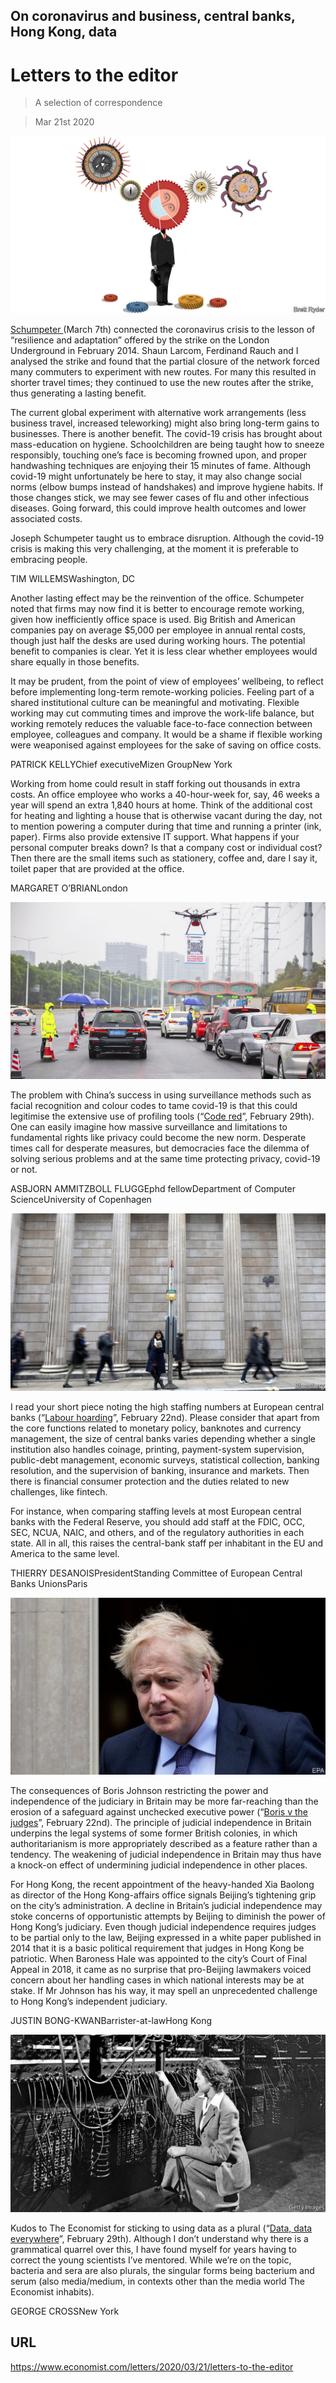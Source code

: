 ## On coronavirus and business, central banks, Hong Kong, data

# Letters to the editor

> A selection of correspondence

> Mar 21st 2020

![](./images/20200307_WBD000.jpg)

[Schumpeter ](https://www.economist.com//business/2020/03/05/covid-19-is-foisting-changes-on-business-that-could-be-beneficial)(March 7th) connected the coronavirus crisis to the lesson of “resilience and adaptation” offered by the strike on the London Underground in February 2014. Shaun Larcom, Ferdinand Rauch and I analysed the strike and found that the partial closure of the network forced many commuters to experiment with new routes. For many this resulted in shorter travel times; they continued to use the new routes after the strike, thus generating a lasting benefit.

The current global experiment with alternative work arrangements (less business travel, increased teleworking) might also bring long-term gains to businesses. There is another benefit. The covid-19 crisis has brought about mass-education on hygiene. Schoolchildren are being taught how to sneeze responsibly, touching one’s face is becoming frowned upon, and proper handwashing techniques are enjoying their 15 minutes of fame. Although covid-19 might unfortunately be here to stay, it may also change social norms (elbow bumps instead of handshakes) and improve hygiene habits. If those changes stick, we may see fewer cases of flu and other infectious diseases. Going forward, this could improve health outcomes and lower associated costs.

Joseph Schumpeter taught us to embrace disruption. Although the covid-19 crisis is making this very challenging, at the moment it is preferable to embracing people.

TIM WILLEMSWashington,  DC

Another lasting effect may be the reinvention of the office. Schumpeter noted that firms may now find it is better to encourage remote working, given how inefficiently office space is used. Big British and American companies pay on average $5,000 per employee in annual rental costs, though just half the desks are used during working hours. The potential benefit to companies is clear. Yet it is less clear whether employees would share equally in those benefits.

It may be prudent, from the point of view of employees’ wellbeing, to reflect before implementing long-term remote-working policies. Feeling part of a shared institutional culture can be meaningful and motivating. Flexible working may cut commuting times and improve the work-life balance, but working remotely reduces the valuable face-to-face connection between employee, colleagues and company. It would be a shame if flexible working were weaponised against employees for the sake of saving on office costs.

PATRICK KELLYChief executiveMizen GroupNew York

Working from home could result in staff forking out thousands in extra costs. An office employee who works a 40-hour-week for, say, 46 weeks a year will spend an extra 1,840 hours at home. Think of the additional cost for heating and lighting a house that is otherwise vacant during the day, not to mention powering a computer during that time and running a printer (ink, paper). Firms also provide extensive IT support. What happens if your personal computer breaks down? Is that a company cost or individual cost? Then there are the small items such as stationery, coffee and, dare I say it, toilet paper that are provided at the office.

MARGARET O’BRIANLondon

![](./images/20200229_CNP002.jpg)

The problem with China’s success in using surveillance methods such as facial recognition and colour codes to tame covid-19 is that this could legitimise the extensive use of profiling tools (“[Code red](https://www.economist.com//china/2020/02/29/to-curb-covid-19-china-is-using-its-high-tech-surveillance-tools)”, February 29th). One can easily imagine how massive surveillance and limitations to fundamental rights like privacy could become the new norm. Desperate times call for desperate measures, but democracies face the dilemma of solving serious problems and at the same time protecting privacy, covid-19 or not.

ASBJORN AMMITZBOLL FLUGGEphd fellowDepartment of Computer ScienceUniversity of Copenhagen

![](./images/20200222_FNP511_0.jpg)

I read your short piece noting the high staffing numbers at European central banks (“[Labour hoarding](https://www.economist.com//finance-and-economics/2020/02/22/are-there-too-many-central-bankers)”, February 22nd). Please consider that apart from the core functions related to monetary policy, banknotes and currency management, the size of central banks varies depending whether a single institution also handles coinage, printing, payment-system supervision, public-debt management, economic surveys, statistical collection, banking resolution, and the supervision of banking, insurance and markets. Then there is financial consumer protection and the duties related to new challenges, like fintech.

For instance, when comparing staffing levels at most European central banks with the Federal Reserve, you should add staff at the FDIC, OCC, SEC, NCUA, NAIC, and others, and of the regulatory authorities in each state. All in all, this raises the central-bank staff per inhabitant in the EU and America to the same level.

THIERRY DESANOISPresidentStanding Committee of European Central Banks UnionsParis

![](./images/20200222_LDP502_0.jpg)

The consequences of Boris Johnson restricting the power and independence of the judiciary in Britain may be more far-reaching than the erosion of a safeguard against unchecked executive power (“[Boris v the judges](https://www.economist.com//leaders/2020/02/20/boris-johnson-takes-on-the-judges)”, February 22nd). The principle of judicial independence in Britain underpins the legal systems of some former British colonies, in which authoritarianism is more appropriately described as a feature rather than a tendency. The weakening of judicial independence in Britain may thus have a knock-on effect of undermining judicial independence in other places.

For Hong Kong, the recent appointment of the heavy-handed Xia Baolong as director of the Hong Kong-affairs office signals Beijing’s tightening grip on the city’s administration. A decline in Britain’s judicial independence may stoke concerns of opportunistic attempts by Beijing to diminish the power of Hong Kong’s judiciary. Even though judicial independence requires judges to be partial only to the law, Beijing expressed in a white paper published in 2014 that it is a basic political requirement that judges in Hong Kong be patriotic. When Baroness Hale was appointed to the city’s Court of Final Appeal in 2018, it came as no surprise that pro-Beijing lawmakers voiced concern about her handling cases in which national interests may be at stake. If Mr Johnson has his way, it may spell an unprecedented challenge to Hong Kong’s independent judiciary.

JUSTIN BONG-KWANBarrister-at-lawHong Kong

![](./images/20200229_FNP002.jpg)

Kudos to The Economist for sticking to using data as a plural (“[Data, data everywhere](https://www.economist.com//finance-and-economics/2020/02/27/rethinking-how-we-value-data)”, February 29th). Although I don’t understand why there is a grammatical quarrel over this, I have found myself for years having to correct the young scientists I’ve mentored. While we’re on the topic, bacteria and sera are also plurals, the singular forms being bacterium and serum (also media/medium, in contexts other than the media world The Economist inhabits).

GEORGE CROSSNew York

## URL

https://www.economist.com/letters/2020/03/21/letters-to-the-editor
